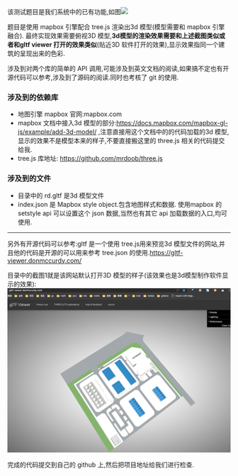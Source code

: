 该测试题目是我们系统中的已有功能,如图![](https://files.catbox.moe/cf0kjf.png)



题目是使用 mapbox 引擎配合 tree.js 渲染出3d 模型(模型需要和 mapbox 引擎融合). 最终实现效果需要俯视3D 模型,**3d模型的渲染效果需要和上述截图类似或者和gltf viewer 打开的效果类似**(贴近3D 软件打开的效果),显示效果指同一个建筑的呈现出来的色彩.

涉及到对两个库的简单的 API 调用,可能涉及到英文文档的阅读,如果搞不定也有开源代码可以参考,涉及到了源码的阅读.同时也考核了 git 的使用.


### 涉及到的依赖库
* 地图引擎 mapbox 官网:mapbox.com
* mapbox 文档中接入3d 模型的部分:https://docs.mapbox.com/mapbox-gl-js/example/add-3d-model/  ,注意直接用这个文档中的的代码加载的3d 模型,显示的效果不是模型本来的样子,不要直接搬这里的 three.js 相关的代码提交给我.
* tree.js 库地址: https://github.com/mrdoob/three.js


### 涉及到的文件
* 目录中的 rd.gltf 是3d 模型文件
* index.json 是 Mapbox style object.包含地图样式和数据. 使用mapbox 的setstyle api 可以设置这个 json 数据,当然也有其它 api 加载数据的入口,均可使用.


---

另外有开源代码可以参考:gltf 是一个使用 tree.js用来预览3d 模型文件的网站,并且他的代码是开源的可以用来参考 tree.json 的使用.https://gltf-viewer.donmccurdy.com/

目录中的截图1就是该网站默认打开3D 模型的样子(该效果也是3d模型制作软件显示的效果):
![](https://github.com/never615/mallto2022Test/blob/master/%E6%88%AA%E5%9B%BE1.png)




完成的代码提交到自己的 github 上,然后把项目地址给我们进行检查.
